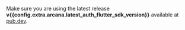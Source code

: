 Make sure you are using the latest release **v{{config.extra.arcana.latest_auth_flutter_sdk_version}}** available at [pub.dev](https://pub.dev/packages/arcana_auth_flutter).